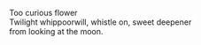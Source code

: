 Too curious flower    
Twilight whippoorwill, whistle on, sweet deepener    
from looking at the moon.    


